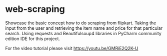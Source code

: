 # web-scraping
Showcase the basic concept how to do scraping from flipkart.
Taking the input from the user and retrieving the item name and price for that particular search.
Using requests and Beautifulsoup4 libraries in PyCharm community edition IDE for this project.

For the video tutorial please visit https://youtu.be/GMRiE2Q2K-U
